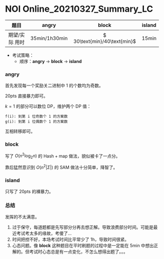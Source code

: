 # NOI Online_20210327_Summary_LC

|      题目      |                angry                 |            block             |     island     |
| :------------: | :----------------------------------: | :--------------------------: | :------------: |
| 期望/实际 用时 | $35\text{min}/1\text{h}30\text{min}$ | $ 30\text{min}/40\text{min}$ | $15\text{min}$ |

* 考试策略：
	* 顺序：**angry** -> **block** -> **island**



### **angry**

首先发现每一个奖励关二进制中 $1$ 的个数均为奇数。

$20\text{pts}$ 直接暴力即可。

$k = 1$ 的部分可以数位 DP，维护两个 DP 值：

```
f(i): 到第 i 位奇数个 1 的方案数
g(i): 到第 i 位偶数个 1 的方案数
```

互相转移即可。

### **block**

写了 $O(n^2 \log_2 n)$ 的 $\text{Hash} + \text{map}$ 做法，貌似被卡了一点分。

靠后猛然意识到 $O(n^2 |\Sigma|)$ 的 $\text{SAM}$ 做法十分简单，降智了。

### **island**

只写了 $20\text{pts}$ 的裸暴力。



### 总结

发挥的不太满意。

1. 过于保守，每道题都是先写部分分再去想正解。导致浪费部分时间。可能是最近考试考太多的缘故，考傻了...
2. 时间把控不好，本场考试时间比平常少了 $1\text{h}$，导致时间很紧。
3. 心态问题。像 **block** 这种题目在平时刷题的过程中是一定能在 $5\text{min}$ 中想出正解的。但考试时心态总是有一点变化，不怎么想得出题了。。。